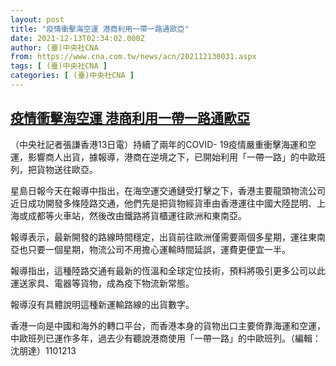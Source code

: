 ```yaml
---
layout: post
title: "疫情衝擊海空運 港商利用一帶一路通歐亞"
date: 2021-12-13T02:34:02.000Z
author: (臺)中央社CNA
from: https://www.cna.com.tw/news/acn/202112130031.aspx
tags: [ (臺)中央社CNA ]
categories: [ (臺)中央社CNA ]
---
```

<!--1639362842000-->
[疫情衝擊海空運 港商利用一帶一路通歐亞](https://www.cna.com.tw/news/acn/202112130031.aspx)
------

<div>
<div></div><div><p>（中央社記者張謙香港13日電）持續了兩年的COVID- 19疫情嚴重衝擊海運和空運，影響商人出貨，據報導，港商在逆境之下，已開始利用「一帶一路」的中歐班列，把貨物送往歐亞。</p><p>星島日報今天在報導中指出，在海空運交通鏈受打擊之下，香港主要龍頭物流公司近日成功開發多條陸路交通，他們先是把貨物經貨車由香港運往中國大陸昆明、上海或成都等火車站，然後改由鐵路將貨櫃運往歐洲和東南亞。</p><p>報導表示，最新開發的路線時間穩定，出貨前往歐洲僅需要兩個多星期，運往東南亞也只要一個星期，物流公司不用擔心運輸時間延誤，運費更便宜一半。</p><p>報導指出，這種陸路交通有最新的恆溫和全球定位技術，預料將吸引更多公司以此運送家具、電器等貨物，成為疫下物流新常態。</p><p>報導沒有具體說明這種新運輸路線的出貨數字。</p><p>香港一向是中國和海外的轉口平台，而香港本身的貨物出口主要倚靠海運和空運，中歐班列已運作多年，過去少有聽說港商使用「一帶一路」的中歐班列。（編輯：沈朋達）1101213</p></div>
</div>
